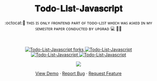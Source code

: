 
 <h1 align="center">𝐓𝐨𝐝𝐨-𝐋𝐢𝐬𝐭-𝐉𝐚𝐯𝐚𝐬𝐜𝐫𝐢𝐩𝐭</h1>
<p align="center">
:octocat:🌟 ᴛʜɪꜱ ɪꜱ ᴏɴʟʏ ꜰʀᴏɴᴛᴇɴᴅ ᴘᴀʀᴛ ᴏꜰ ᴛᴏᴅᴏ-ʟɪꜱᴛ ᴡʜɪᴄʜ ᴡᴀꜱ ᴀꜱᴋᴇᴅ ɪɴ ᴍʏ ꜱᴇᴍᴇꜱᴛᴇʀ ᴘᴀᴘᴇʀ ᴄᴏɴᴅᴜᴄᴛᴇᴅ ʙʏ ᴜᴘɢʀᴀᴅ 💻 🎯🚀<p><br>
<a href="https://github.com/ashish2030/Todo-List-Javascript/fork" target="blank">


<p align="center">
   <img src="https://img.shields.io/github/forks/ashish2030/Todo-List-Javascript?style=flat-square" alt="Todo-List-Javascript forks"/>
</a>
<a href="https://github.com/ashish2030/Todo-List-Javascript/stargazers" target="blank">
<img src="https://img.shields.io/github/stars/ashish2030/Todo-List-Javascript?style=flat-square" alt="Todo-List-Javascript"/>
</a>
<a href="https://github.com/ashish2030/Todo-List-Javascript/issues" target="blank">
<img src="https://img.shields.io/github/issues/ashish2030/Todo-List-Javascript?style=flat-square" alt="Todo-List-Javascript"/>
</a>
<a href="https://github.com/ashish2030/Todo-List-Javascript/pulls" target="blank">
<img src="https://img.shields.io/github/issues-pr/ashish2030/Todo-List-Javascript?style=flat-square" alt="Todo-List-Javascript"/>
</a>
  </p>
<p align="center"><img src="https://github.com/Ashish2030/Todo-List-Javascript/blob/master/Video/video.mp4" ></p>
<p align="center">
    <a href="https://github.com/Ashish2030/Todo-List-Javascript" target="blank">View Demo</a>
    ·
    <a href="https://github.com/ashish2030/Todo-List-Javascript/issues/new/choose">Report Bug</a>
    ·
    <a href="https://github.com/ashish2030/Todo-List-Javascript/issues/new/choose">Request Feature</a>
</p>


